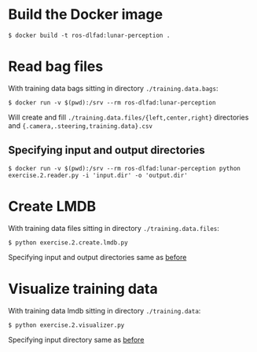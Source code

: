 # Build the Docker image
```
$ docker build -t ros-dlfad:lunar-perception .
```
# Read bag files
With training data bags sitting in directory `./training.data.bags`:
```
$ docker run -v $(pwd):/srv --rm ros-dlfad:lunar-perception
```
Will create and fill `./training.data.files/{left,center,right}` directories
and `{.camera,.steering,training.data}.csv`
## Specifying input and output directories
```
$ docker run -v $(pwd):/srv --rm ros-dlfad:lunar-perception python exercise.2.reader.py -i 'input.dir' -o 'output.dir'
```
# Create LMDB
With training data files sitting in directory `./training.data.files`:
```
$ python exercise.2.create.lmdb.py
```
Specifying input and output directories same as [before](#Specifying-input-and-output-directories)
# Visualize training data
With training data lmdb sitting in directory `./training.data`:
```
$ python exercise.2.visualizer.py
```
Specifying input directory same as [before](#Specifying-input-and-output-directories)
